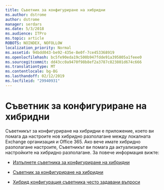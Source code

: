 ```yaml
---
title: Съветник за конфигуриране на хибридни
ms.author: dstrome
author: dstrome
manager: serdars
ms.date: 5/3/2018
ms.audience: ITPro
ms.topic: article
ROBOTS: NOINDEX, NOFOLLOW
localization_priority: Normal
ms.assetid: 94bdd043-be92-435e-8e0f-7ce453368919
ms.openlocfilehash: bc5fe90eda19c500b947fdde91a395805a1feee0
ms.sourcegitcommit: dd43cc0a9470f98b8ef2a3787c823801d674c666
ms.translationtype: MT
ms.contentlocale: bg-BG
ms.lasthandoff: 02/12/2019
ms.locfileid: "29940931"
---
```

# <a name="hybrid-configuration-wizard"></a>Съветник за конфигуриране на хибридни

Съветникът за конфигуриране на хибридни е приложение, което ви помага да настроите нов хибридно разполагане между локалната Exchange организация и Office 365. Ако вече имате хибридно разполагане настроите, Съветникът ви помага да актуализирате настройките на хибридно разполагане. За повече информация вижте:
  
- [Изпълнете съветника за конфигуриране на хибридни](https://technet.microsoft.com/library/mt595788%28v=exchg.150%29.aspx)
    
- [Съветник за конфигуриране на хибридни](https://technet.microsoft.com/library/hh529921%28v=exchg.150%29.aspx)
    
- [Хибрид конфигурация съветника често задавани въпроси](https://technet.microsoft.com/library/mt488940%28v=exchg.150%29.aspx)
    

